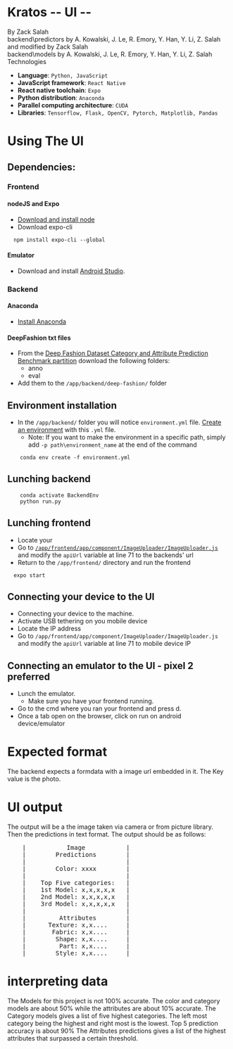 # Kratos -- UI --
By Zack Salah  
backend\\predictors by A. Kowalski, J. Le, R. Emory, Y. Han, Y. Li, Z. Salah and modified by Zack Salah  
backend\\models by A. Kowalski, J. Le, R. Emory, Y. Han, Y. Li, Z. Salah  
Technologies  

* **Language**: `Python, JavaScript`
* **JavaScript framework**: `React Native`
* **React native toolchain**: `Expo`
* **Python distribution**: `Anaconda`
* **Parallel computing architecture**: `CUDA`
* **Libraries**: `Tensorflow, Flask, OpenCV, Pytorch, Matplotlib, Pandas`

# Using The UI

## Dependencies:

### Frontend

#### nodeJS and Expo
* [Download and install node](https://nodejs.org/en/download/)
* Download expo-cli
```
  npm install expo-cli --global
```

#### Emulator
* Download and install [Android Studio](https://developer.android.com/studio).

### Backend
#### Anaconda
* [Install Anaconda](dependencies.md#installing-conda)

#### DeepFashion txt files
* From the [Deep Fashion Dataset Category and Attribute Prediction Benchmark partition](https://drive.google.com/drive/folders/0B7EVK8r0v71pWGplNFhjc01NbzQ) download the following folders:
  * anno
  * eval
* Add them to the `/app/backend/deep-fashion/` folder

## Environment installation
* In the `/app/backend/` folder you will notice `environment.yml` file. [Create an environment](dependencies.md#setting-up-a-conda-environment) with this `.yml` file.  
	* Note: If you want to make the environment in a specific path, simply add `-p path\environment_name` at the end of the command
```
	conda env create -f environment.yml
```

## Lunching backend
```
    conda activate BackendEnv
    python run.py
```

## Lunching frontend
* Locate your
* Go to [`/app/frontend/app/component/ImageUploader/ImageUploader.js`](https://github.com/kratos-ai/Kratos/blob/master/app/frontend/app/components/ImageUploader/ImageUploader.js) and modify the `apiUrl` variable at line 71 to the backends' url
* Return to the `/app/frontend/` directory and run the frontend
```
  expo start
```

## Connecting your device to the UI
* Connecting your device to the machine.
* Activate USB tethering on you mobile device
* Locate the IP address
* Go to `/app/frontend/app/component/ImageUploader/ImageUploader.js` and modify the `apiUrl` variable at line 71 to mobile device IP

## Connecting an emulator to the UI - pixel 2 preferred
* Lunch the emulator.
  * Make sure you have your frontend running.
* Go to the cmd where you ran your frontend and press d.
* Once a tab open on the browser, click on run on android device/emulator

# Expected format
The backend expects a formdata with a image url embedded in it. The Key value is the photo.

# UI output
The output will be a the image taken via camera or from picture library. Then the predictions in text format. The output should be as follows:
<pre>
    |           Image           |  
    |        Predictions        |  
    |                           |  
    |        Color: xxxx        |  
    |                           |  
    |    Top Five categories:   |  
    |    1st Model: x,x,x,x,x   |  
    |    2nd Model: x,x,x,x,x   |  
    |    3rd Model: x,x,x,x,x   |  
    |                           |  
    |         Attributes        |  
    |      Texture: x,x....     |  
    |       Fabric: x,x....     |  
    |        Shape: x,x....     |  
    |         Part: x,x....     |  
    |        Style: x,x....     |  
</pre>


# interpreting data
The Models for this project is not 100% accurate. The color and category models are about 50% while the attributes are about 10% accurate.
The Category models gives a list of five highest categories. The left most category being the highest and right most is the lowest. Top 5 prediction accuracy is about 90%
The Attributes predictions gives a list of the highest attributes that surpassed a certain threshold.
